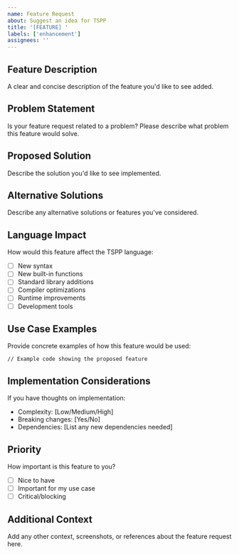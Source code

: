 ```yaml
---
name: Feature Request
about: Suggest an idea for TSPP
title: '[FEATURE] '
labels: ['enhancement']
assignees: ''
---
```


## Feature Description
A clear and concise description of the feature you'd like to see added.

## Problem Statement
Is your feature request related to a problem? Please describe what problem this feature would solve.

## Proposed Solution
Describe the solution you'd like to see implemented.

## Alternative Solutions
Describe any alternative solutions or features you've considered.

## Language Impact
How would this feature affect the TSPP language:
- [ ] New syntax
- [ ] New built-in functions
- [ ] Standard library additions
- [ ] Compiler optimizations
- [ ] Runtime improvements
- [ ] Development tools

## Use Case Examples
Provide concrete examples of how this feature would be used:

```tspp
// Example code showing the proposed feature
```

## Implementation Considerations
If you have thoughts on implementation:
- Complexity: [Low/Medium/High]
- Breaking changes: [Yes/No]
- Dependencies: [List any new dependencies needed]

## Priority
How important is this feature to you?
- [ ] Nice to have
- [ ] Important for my use case
- [ ] Critical/blocking

## Additional Context
Add any other context, screenshots, or references about the feature request here.